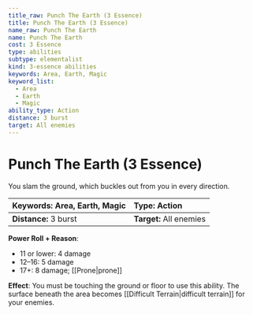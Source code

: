 ```yaml
---
title_raw: Punch The Earth (3 Essence)
title: Punch The Earth (3 Essence)
name_raw: Punch The Earth
name: Punch The Earth
cost: 3 Essence
type: abilities
subtype: elementalist
kind: 3-essence abilities
keywords: Area, Earth, Magic
keyword_list:
  - Area
  - Earth
  - Magic
ability_type: Action
distance: 3 burst
target: All enemies
---
```


# Punch The Earth (3 Essence)

You slam the ground, which buckles out from you in every direction.

<!-- @nosort -->

| **Keywords:** Area, Earth, Magic | **Type:** Action        |
| :------------------------------- | :---------------------- |
| **Distance:** 3 burst            | **Target:** All enemies |

**Power Roll + Reason**:

- 11 or lower: 4 damage
- 12–16: 5 damage
- 17+: 8 damage; [[Prone|prone]]

**Effect**: You must be touching the ground or floor to use this ability. The surface beneath the area becomes [[Difficult Terrain|difficult terrain]] for your enemies.
